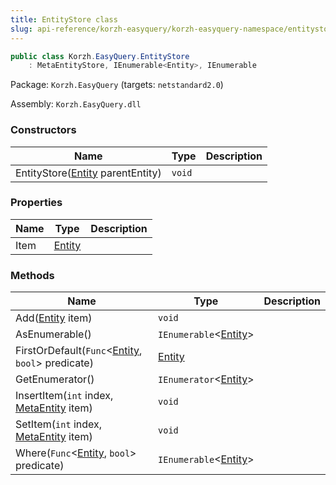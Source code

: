 ```yaml
---
title: EntityStore class
slug: api-reference/korzh-easyquery/korzh-easyquery-namespace/entitystore-class
---
```


```csharp
public class Korzh.EasyQuery.EntityStore
    : MetaEntityStore, IEnumerable<Entity>, IEnumerable

```
Package: `Korzh.EasyQuery` (targets: `netstandard2.0`)

Assembly: `Korzh.EasyQuery.dll`

### Constructors

| Name | Type | Description | 
| --- | --- | --- | 
| EntityStore([Entity](//easyquery/docs/api-reference/korzh-easyquery/korzh-easyquery-namespace/entity-class) parentEntity) | `void` |  | 


### Properties

| Name | Type | Description | 
| --- | --- | --- | 
| Item | [Entity](//easyquery/docs/api-reference/korzh-easyquery/korzh-easyquery-namespace/entity-class) |  | 


### Methods

| Name | Type | Description | 
| --- | --- | --- | 
| Add([Entity](//easyquery/docs/api-reference/korzh-easyquery/korzh-easyquery-namespace/entity-class) item) | `void` |  | 
| AsEnumerable() | `IEnumerable`&lt;[Entity](//easyquery/docs/api-reference/korzh-easyquery/korzh-easyquery-namespace/entity-class)&gt; |  | 
| FirstOrDefault(`Func`&lt;[Entity](//easyquery/docs/api-reference/korzh-easyquery/korzh-easyquery-namespace/entity-class), `bool`&gt; predicate) | [Entity](//easyquery/docs/api-reference/korzh-easyquery/korzh-easyquery-namespace/entity-class) |  | 
| GetEnumerator() | `IEnumerator`&lt;[Entity](//easyquery/docs/api-reference/korzh-easyquery/korzh-easyquery-namespace/entity-class)&gt; |  | 
| InsertItem(`int` index, [MetaEntity](//easyquery/docs/api-reference/easydata-core/easydata-namespace/metaentity-class) item) | `void` |  | 
| SetItem(`int` index, [MetaEntity](//easyquery/docs/api-reference/easydata-core/easydata-namespace/metaentity-class) item) | `void` |  | 
| Where(`Func`&lt;[Entity](//easyquery/docs/api-reference/korzh-easyquery/korzh-easyquery-namespace/entity-class), `bool`&gt; predicate) | `IEnumerable`&lt;[Entity](//easyquery/docs/api-reference/korzh-easyquery/korzh-easyquery-namespace/entity-class)&gt; |  |